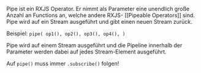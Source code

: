 Pipe ist ein RXJS Operator. Er nimmt als Parameter eine unendlich große Anzahl an Functions an, welche andere RXJS- [[Pipeable Operators]] sind. Pipe wird auf ein Stream ausgeführt und gibt einen neuen Stream zurück.

Beispiel:
`pipe(
	op1(),
	 op2(),
	 op3(),
	 op4(),
	)`

Pipe wird auf einem Stream ausgeführt und die Pipeline innerhalb der Parameter werden dabei auf jedes Stream-Element ausgeführt.

Auf `pipe()` muss immer `.subscribe()` folgen!